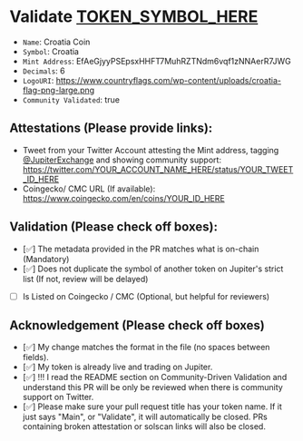 # Validate [TOKEN_SYMBOL_HERE](https://solscan.io/token/MINT_ADDRES_HERE)
- `Name`: Croatia Coin
- `Symbol`: Croatia
- `Mint Address`: EfAeGjyyPSEpsxHHFT7MuhRZTNdm6vqf1zNNAerR7JWG
- `Decimals`: 6
- `LogoURI`: https://www.countryflags.com/wp-content/uploads/croatia-flag-png-large.png
- `Community Validated`: true
## Attestations (Please provide links):
- Tweet from your Twitter Account attesting the Mint address, tagging [@JupiterExchange](https://twitter.com/JupiterExchange) and showing community support: https://twitter.com/YOUR_ACCOUNT_NAME_HERE/status/YOUR_TWEET_ID_HERE
- Coingecko/ CMC URL (If available): https://www.coingecko.com/en/coins/YOUR_ID_HERE

## Validation (Please check off boxes):
- [✅] The metadata provided in the PR matches what is on-chain (Mandatory)
- [✅] Does not duplicate the symbol of another token on Jupiter's strict list (If not, review will be delayed)
- [ ] Is Listed on Coingecko / CMC (Optional, but helpful for reviewers)  

## Acknowledgement (Please check off boxes)
- [✅] My change matches the format in the file (no spaces between fields).
- [✅] My token is already live and trading on Jupiter.
- [✅] !!! I read the README section on Community-Driven Validation and understand this PR will be only be reviewed when there is community support on Twitter.
- [✅]  Please make sure your pull request title has your token name. If it just says "Main", or "Validate", it will automatically be closed. PRs containing broken attestation or solscan links will also be closed.